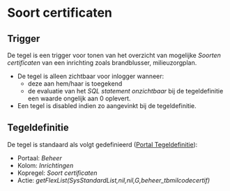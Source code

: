 # Soort certificaten

## Trigger

De tegel is een trigger voor tonen van het overzicht van mogelijke *Soorten certificaten* van een inrichting zoals brandblusser, milieuzorgplan.

- De tegel is alleen zichtbaar voor inlogger wanneer:
  - deze aan hem/haar is toegekend
  - de evaluatie van het *SQL statement onzichtbaar* bij de tegeldefinitie een waarde ongelijk aan 0 oplevert.
- Een tegel is disabled indien zo aangevinkt bij de tegeldefinitie.

## Tegeldefinitie

De tegel is standaard als volgt gedefinieerd ([Portal Tegeldefinitie](/instellen_inrichten/portaldefinitie/portal_tegel.md)):

- Portaal: *Beheer*
- Kolom: *Inrichtingen*
- Kopregel: *Soort certificaten*
- Actie: *getFlexList(SysStandardList,nil,nil,G,beheer_tbmilcodecertif)*
